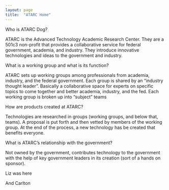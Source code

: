 ```yaml
---
layout: page
title:  "ATARC Home"
---
```


Who is ATARC Dog?

ATARC is the Advanced Technology Academic Research Center. They are a 501c3 non-profit that provides a collaborative service for federal government, academia, and industry. They introduce innovative technologies and ideas to the government and industry.

What is a working group and what is its function?

ATARC sets up working groups among professionals from academia, industry, and the federal government. Each group is shared by an “industry thought leader”. Basically a collaborative space for experts on specific topics to come together and better academia, industry, and the fed. Each working group is broken up into “subject” teams

How are products created at ATARC?

Technologies are researched in groups (working groups, and below that, teams). A proposal is put forth and then vetted by members of the working group. At the end of the process, a new technology has be created that benefits everyone.

What is ATARC’s relationship with the government?

Not owned by the government, contributes technology to the government with the help of key government leaders in its creation (sort of a hands on sponsor).

Liz was here

And Carlton
